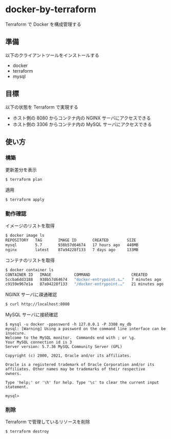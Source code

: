 # docker-by-terraform

Terraform で Docker を構成管理する

## 準備

以下のクライアントツールをインストールする
- docker
- terraform
- mysql

## 目標

以下の状態を Terraform で実現する
- ホスト側の 8080 からコンテナ内の NGINX サーバにアクセスできる
- ホスト側の 3306 からコンテナ内の MySQL サーバにアクセスできる

## 使い方

### 構築

更新差分を表示
```sh
$ terraform plan
```

適用
```sh
$ terraform apply
```

### 動作確認

イメージのリストを取得
```sh
$ docker image ls
REPOSITORY   TAG       IMAGE ID       CREATED        SIZE
mysql        5.7       938b57d64674   17 hours ago   448MB
nginx        latest    87a94228f133   7 days ago     133MB
```

コンテナのリストを取得
```sh
$ docker container ls
CONTAINER ID   IMAGE          COMMAND                  CREATED          STATUS          PORTS                               NAMES
5ccba6dd3188   938b57d64674   "docker-entrypoint.s…"   7 minutes ago    Up 7 minutes    33060/tcp, 0.0.0.0:3308->3306/tcp   mysql
c9159e967e1a   87a94228f133   "/docker-entrypoint.…"   21 minutes ago   Up 21 minutes   0.0.0.0:8080->80/tcp                nginx
```

NGINX サーバに疎通確認
```sh
$ curl http://localhost:8080
```

MySQL サーバに接続確認
```
$ mysql -u docker -ppassword -h 127.0.0.1 -P 3308 my_db
mysql: [Warning] Using a password on the command line interface can be insecure.
Welcome to the MySQL monitor.  Commands end with ; or \g.
Your MySQL connection id is 3
Server version: 5.7.36 MySQL Community Server (GPL)

Copyright (c) 2000, 2021, Oracle and/or its affiliates.

Oracle is a registered trademark of Oracle Corporation and/or its
affiliates. Other names may be trademarks of their respective
owners.

Type 'help;' or '\h' for help. Type '\c' to clear the current input statement.

mysql> 
```

### 削除

Terraform で管理しているリソースを削除
```sh
$ terraform destroy
```
